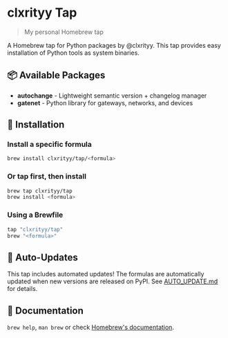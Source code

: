 # clxrityy Tap

> My personal Homebrew tap

A Homebrew tap for Python packages by @clxrityy. This tap provides easy installation of Python tools as system binaries.

## 📦 Available Packages

- **autochange** - Lightweight semantic version + changelog manager
- **gatenet** - Python library for gateways, networks, and devices

## 🚀 Installation

### Install a specific formula

```bash
brew install clxrityy/tap/<formula>
```

### Or tap first, then install

```bash
brew tap clxrityy/tap
brew install <formula>
```

### Using a Brewfile

```ruby
tap "clxrityy/tap"
brew "<formula>"
```

## 🤖 Auto-Updates

This tap includes automated updates! The formulas are automatically updated when new versions are released on PyPI. See [AUTO_UPDATE.md](AUTO_UPDATE.md) for details.

## 📖 Documentation

`brew help`, `man brew` or check [Homebrew's documentation](https://docs.brew.sh).
